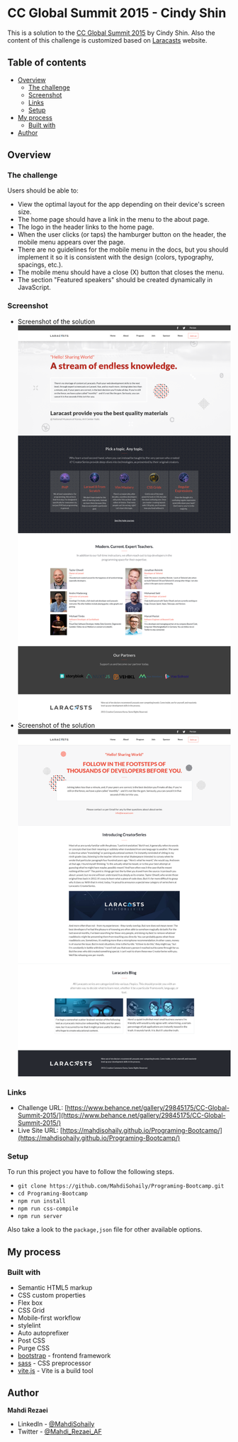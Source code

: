 # CC Global Summit 2015 - Cindy Shin

This is a solution to the [CC Global Summit 2015](https://www.behance.net/gallery/29845175/CC-Global-Summit-2015)
by Cindy Shin.
Also the content of this challenge is customized based on [Laracasts](https://laracasts.com/) website.


## Table of contents

- [Overview](#overview)
  - [The challenge](#the-challenge)
  - [Screenshot](#screenshot)
  - [Links](#links)
  - [Setup](#setup)
- [My process](#my-process)
  - [Built with](#built-with)
- [Author](#author)

## Overview

### The challenge

Users should be able to:

- View the optimal layout for the app depending on their device's screen size.
- The home page should have a link in the menu to the about page.
- The logo in the header links to the home page.
- When the user clicks (or taps) the hamburger button on the header, the mobile menu appears over the page.
- There are no guidelines for the mobile menu in the docs, but you should implement it so it is consistent with the design (colors, typography, spacings, etc.).
- The mobile menu should have a close (X) button that closes the menu.
- The section "Featured speakers" should be created dynamically in JavaScript.



### Screenshot

- Screenshot of the solution
![Solution Screenshot](./design/home.png)
- Screenshot of the solution
![Solution Screenshot](./design/about.png)

### Links

- Challenge URL: [https://www.behance.net/gallery/29845175/CC-Global-Summit-2015/](https://www.behance.net/gallery/29845175/CC-Global-Summit-2015/)
- Live Site URL: [https://mahdisohaily.github.io/Programing-Bootcamp/](https://mahdisohaily.github.io/Programing-Bootcamp/)

### Setup
To run this project you have to follow the following steps.
- `git clone https://github.com/MahdiSohaily/Programing-Bootcamp.git`
- `cd Programing-Bootcamp`
- `npm run install`
- `npm run css-compile`
- `npm run server`

Also take a look to the `package,json` file for other available options.


## My process

### Built with

- Semantic HTML5 markup
- CSS custom properties
- Flex box
- CSS Grid
- Mobile-first workflow
- stylelint
- Auto autoprefixer
- Post CSS
- Purge CSS
- [bootstrap](https://getbootstrap.com/) - frontend framework
- [sass](https://sass-lang.com/) - CSS preprocessor
- [vite.js](https://vitejs.dev/) - Vite is a build tool
## Author
 **Mahdi Rezaei**
- LinkedIn - [@MahdiSohaily](https://www.linkedin.com/in/mahdi-rezaei-74705713b/)
- Twitter - [@Mahdi_Rezaei_AF](https://twitter.com/Mahdi_Rezaei_AF)